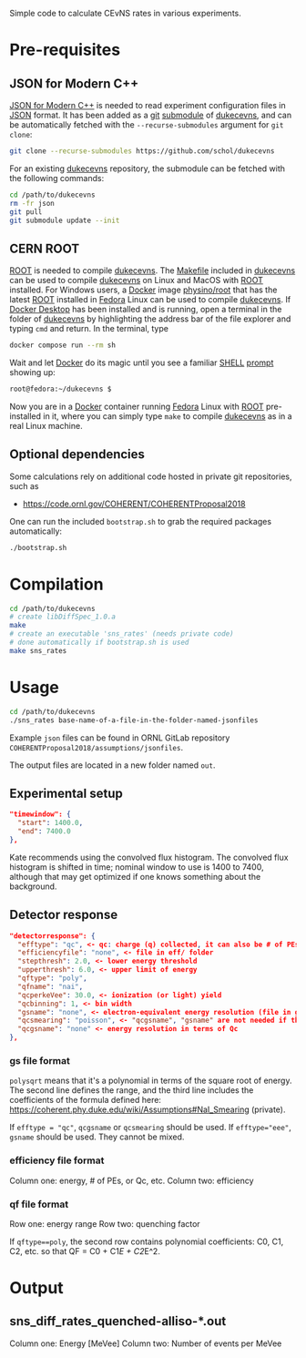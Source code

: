 Simple code to calculate CEvNS rates in various experiments.

# Pre-requisites

## JSON for Modern C++

[JSON for Modern C++](https://github.com/nlohmann/json) is needed to read experiment configuration files in [JSON][] format. It has been added as a [git][] [submodule][] of [dukecevns][], and can be automatically fetched with the `--recurse-submodules` argument for `git clone`:

```sh
git clone --recurse-submodules https://github.com/schol/dukecevns
```

For an existing [dukecevns][] repository, the submodule can be fetched with the following commands:

```sh
cd /path/to/dukecevns
rm -fr json
git pull
git submodule update --init
```

## CERN ROOT

[ROOT][] is needed to compile [dukecevns][]. The [Makefile](Makefile) included in [dukecevns][] can be used to compile [dukecevns][] on Linux and MacOS with [ROOT][] installed. For Windows users, a [Docker][] image [physino/root][] that has the latest [ROOT][] installed in [Fedora][] Linux can be used to compile [dukecevns][]. If [Docker Desktop][] has been installed and is running, open a terminal in the folder of [dukecevns][] by highlighting the address bar of the file explorer and typing `cmd` and return. In the terminal, type

```sh
docker compose run --rm sh
```

Wait and let [Docker][] do its magic until you see a familiar [SHELL][] [prompt][] showing up:

```sh
root@fedora:~/dukecevns $
```

Now you are in a [Docker][] container running [Fedora][] Linux with [ROOT][] pre-installed in it, where you can simply type `make` to compile [dukecevns][] as in a real Linux machine.

## Optional dependencies

Some calculations rely on additional code hosted in private git repositories, such as
- <https://code.ornl.gov/COHERENT/COHERENTProposal2018>

One can run the included `bootstrap.sh` to grab the required packages automatically:

```sh
./bootstrap.sh
```

# Compilation

```sh
cd /path/to/dukecevns
# create libDiffSpec_1.0.a
make
# create an executable 'sns_rates' (needs private code)
# done automatically if bootstrap.sh is used
make sns_rates
```

# Usage

```sh
cd /path/to/dukecevns
./sns_rates base-name-of-a-file-in-the-folder-named-jsonfiles
```

Example `json` files can be found in ORNL GitLab repository `COHERENTProposal2018/assumptions/jsonfiles`.

The output files are located in a new folder named `out`.

## Experimental setup

```json
"timewindow": {
  "start": 1400.0,
  "end": 7400.0
},
```

Kate recommends using the convolved flux histogram. The convolved flux histogram is shifted in time; nominal window to use is 1400 to 7400, although that may get optimized if one knows something about the background.

## Detector response

```json
"detectorresponse": {
  "efftype": "qc", <- qc: charge (q) collected, it can also be # of PEs, ADCs, etc.
  "efficiencyfile": "none", <- file in eff/ folder
  "stepthresh": 2.0, <- lower energy threshold
  "upperthresh": 6.0, <- upper limit of energy
  "qftype": "poly",
  "qfname": "nai",
  "qcperkeVee": 30.0, <- ionization (or light) yield
  "qcbinning": 1, <- bin width
  "gsname": "none", <- electron-equivalent energy resolution (file in gs/)
  "qcsmearing": "poisson", <- "qcgsname", "gsname" are not needed if this is set
  "qcgsname": "none" <- energy resolution in terms of Qc
},
```

### gs file format

`polysqrt` means that it's a polynomial in terms of the square root of energy. The second line defines the range, and the third line includes the coefficients of the formula defined here: https://coherent.phy.duke.edu/wiki/Assumptions#NaI_Smearing (private).

If `efftype = "qc"`, `qcgsname` or `qcsmearing` should be used. If `efftype="eee"`, `gsname` should be used. They cannot be mixed.

### efficiency file format

Column one: energy, # of PEs, or Qc, etc.
Column two: efficiency

### qf file format

Row one: energy range
Row two: quenching factor

If `qftype==poly`, the second row contains polynomial coefficients: C0, C1, C2, etc. so that QF = C0 + C1*E + C2*E^2.

# Output

## sns_diff_rates_quenched-alliso-*.out
Column one: Energy [MeVee]
Column two: Number of events per MeVee

[JSON]: https://www.json.org/json-en.html
[git]: https://git-scm.com/book/en/v2/Getting-Started-What-is-Git%3F
[submodule]: https://git-scm.com/book/en/v2/Git-Tools-Submodules
[dukecevns]: https://github.com/schol/dukecevns
[ROOT]: https://root.cern.ch
[Docker]: https://www.docker.com
[physino/root]: https://hub.docker.com/r/physino/root
[Fedora]: https://en.wikipedia.org/wiki/Fedora_Linux
[Docker Desktop]: https://www.docker.com/products/docker-desktop
[SHELL]: https://en.wikipedia.org/wiki/Unix_shell
[prompt]: https://en.wikibooks.org/wiki/Guide_to_Unix/Explanations/Shell_Prompt
